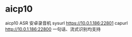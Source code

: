 # aicp10
aicp10 ASR 安卓录音机
sysurl   https://10.0.1.186:22801
capurl   http://10.0.1.186:22800
一句话、流式识别均支持
